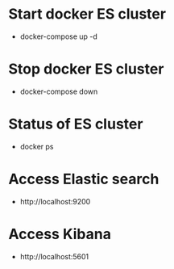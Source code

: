 # Start docker ES cluster
- docker-compose up -d

# Stop docker ES cluster
- docker-compose down

# Status of ES cluster
- docker ps

# Access Elastic search
- http://localhost:9200

# Access Kibana
- http://localhost:5601
